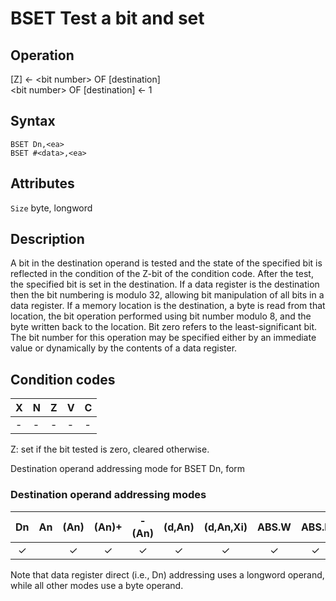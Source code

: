 # BSET Test a bit and set

## Operation
[Z] ← \<bit number\> OF [destination]<br/>
\<bit number\> OF [destination] ← 1

## Syntax
```assembly
BSET Dn,<ea>
BSET #<data>,<ea>
```

## Attributes
`Size` byte, longword

## Description
A bit in the destination operand is tested and the state of the
specified bit is reflected in the condition of the Z-bit of the
condition code. After the test, the specified bit is set in the
destination. If a data register is the destination then the bit
numbering is modulo 32, allowing bit manipulation of all bits in
a data register. If a memory location is the destination, a byte is
read from that location, the bit operation performed using bit
number modulo 8, and the byte written back to the location. Bit
zero refers to the least-significant bit. The bit number for this
operation may be specified either by an immediate value or
dynamically by the contents of a data register.

## Condition codes
|X|N|Z|V|C|
|--|--|--|--|--|
|-|-|-|-|-|

Z: set if the bit tested is zero, cleared otherwise.

Destination operand addressing mode for BSET Dn,<ea> form

### Destination operand addressing modes
|Dn|An|(An)|(An)+|-(An)|(d,An)|(d,An,Xi)|ABS.W|ABS.L|(d,PC)|(d,PC,Xn)|imm|
|:-:|:-:|:-:|:-:|:-:|:-:|:-:|:-:|:-:|:-:|:-:|:-:|
|✓||✓|✓|✓|✓|✓|✓|✓||||

Note that data register direct (i.e., Dn) addressing uses a longword operand, while all other modes use a byte operand.
